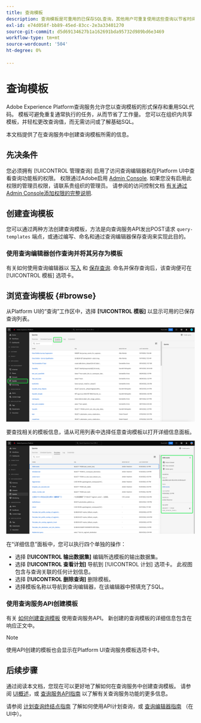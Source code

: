 ```yaml
---
title: 查询模板
description: 查询模板是可重用的已保存SQL查询，其他用户可重复使用这些查询以节省时间和精力。 它们可以使用查询编辑器或查询服务API创建，并可用于所有Experience Platform数据集。
exl-id: e74d058f-bb89-45ed-83cc-2e3a33401270
source-git-commit: d5d69134627b1a162691bda95732d989bd6e3469
workflow-type: tm+mt
source-wordcount: '504'
ht-degree: 0%

---
```


# 查询模板

Adobe Experience Platform查询服务允许您以查询模板的形式保存和重用SQL代码。 模板可避免重复通常执行的任务，从而节省了工作量。 您可以在组织内共享模板，并轻松更改查询值，而无需访问或了解基础SQL。

本文档提供了在查询服务中创建查询模板所需的信息。

## 先决条件

您必须拥有 [!UICONTROL 管理查询] 启用了访问查询编辑器和在Platform UI中查看查询功能板的权限。 权限通过Adobe启用 [Admin Console](https://adminconsole.adobe.com/). 如果您没有启用此权限的管理员权限，请联系贵组织的管理员。 请参阅的访问控制文档 [有关通过Admin Console添加权限的完整说明](../../access-control/home.md).

## 创建查询模板

您可以通过两种方法创建查询模板，方法是向查询服务API发出POST请求 `query-templates` 端点，或通过编写、命名和通过查询编辑器保存查询来实现此目的。

### 使用查询编辑器创作查询并将其另存为模板

有关如何使用查询编辑器以 [写入](./user-guide.md#query-authoring) 和 [保存查询](./user-guide.md#saving-queries). 命名并保存查询后，该查询便可在 [!UICONTROL 模板] 选项卡。

## 浏览查询模板 {#browse}

从Platform UI的“查询”工作区中，选择 **[!UICONTROL 模板]** 以显示可用的已保存查询列表。

![突出显示“模板”选项卡的查询工作区。](../images/ui/query-templates/query-templates.png)

要查找相关的模板信息，请从可用列表中选择任意查询模板以打开详细信息面板。

![查询工作区中的详细信息面板，其中突出显示了查询ID。](../images/ui/query-templates/details-panel.png)

在“详细信息”面板中，您可以执行四个单独的操作：

* 选择 **[!UICONTROL 输出数据集]** 编辑所选模板的输出数据集。
* 选择 **[!UICONTROL 查看计划]** 导航到 [!UICONTROL 计划] 选项卡。 此视图包含与查询关联的任何计划信息。
* 选择 **[!UICONTROL 删除查询]** 删除模板。
* 选择模板名称以导航到查询编辑器，在该编辑器中预填充了SQL。

### 使用查询服务API创建模板

有关 [如何创建查询模板](../api/query-templates.md#create-a-query-template) 使用查询服务API。 新创建的查询模板的详细信息包含在响应正文中。

>[!NOTE]
>
>使用API创建的模板也会显示在Platform UI查询服务模板选项卡中。

## 后续步骤

通过阅读本文档，您现在可以更好地了解如何在查询服务中创建查询模板。 请参阅 [UI概述](./overview.md)，或 [查询服务API指南](../api/getting-started.md) 以了解有关查询服务功能的更多信息。

请参阅 [计划查询终结点指南](../api/scheduled-queries.md) 了解如何使用API计划查询，或 [查询编辑器指南](./user-guide.md#scheduled-queries) （在UI中）。
